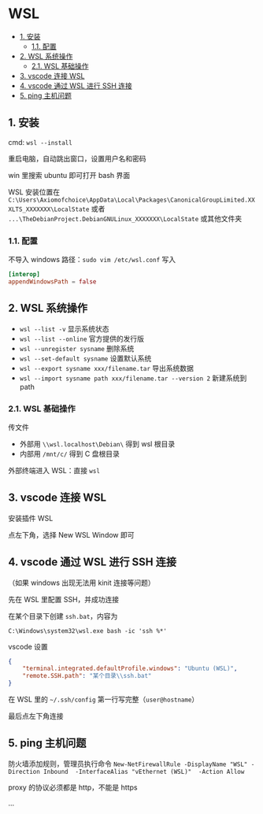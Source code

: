 # WSL

- [1. 安装](#1-安装)
  - [1.1. 配置](#11-配置)
- [2. WSL 系统操作](#2-wsl-系统操作)
  - [2.1. WSL 基础操作](#21-wsl-基础操作)
- [3. vscode 连接 WSL](#3-vscode-连接-wsl)
- [4. vscode 通过 WSL 进行 SSH 连接](#4-vscode-通过-wsl-进行-ssh-连接)
- [5. ping 主机问题](#5-ping-主机问题)

## 1. 安装

cmd: `wsl --install`

重启电脑，自动跳出窗口，设置用户名和密码

win 里搜索 ubuntu 即可打开 bash 界面

WSL 安装位置在 `C:\Users\Axiomofchoice\AppData\Local\Packages\CanonicalGroupLimited.XXXLTS_XXXXXXX\LocalState` 或者 `...\TheDebianProject.DebianGNULinux_XXXXXXX\LocalState` 或其他文件夹

### 1.1. 配置

不导入 windows 路径：`sudo vim /etc/wsl.conf` 写入

```conf
[interop]
appendWindowsPath = false
```

## 2. WSL 系统操作

- `wsl --list -v` 显示系统状态
- `wsl --list --online` 官方提供的发行版
- `wsl --unregister sysname` 删除系统
- `wsl --set-default sysname` 设置默认系统
- `wsl --export sysname xxx/filename.tar` 导出系统数据
- `wsl --import sysname path xxx/filename.tar --version 2` 新建系统到 path

### 2.1. WSL 基础操作

传文件

- 外部用 `\\wsl.localhost\Debian\` 得到 wsl 根目录
- 内部用 `/mnt/c/` 得到 C 盘根目录

外部终端进入 WSL：直接 `wsl`

## 3. vscode 连接 WSL

安装插件 WSL

点左下角，选择 New WSL Window 即可

## 4. vscode 通过 WSL 进行 SSH 连接

（如果 windows 出现无法用 kinit 连接等问题）

先在 WSL 里配置 SSH，并成功连接

在某个目录下创建 `ssh.bat`，内容为

```text
C:\Windows\system32\wsl.exe bash -ic 'ssh %*'
```

vscode 设置

```json
{
    "terminal.integrated.defaultProfile.windows": "Ubuntu (WSL)",
    "remote.SSH.path": "某个目录\\ssh.bat"
}
```

在 WSL 里的 `~/.ssh/config` 第一行写完整（`user@hostname`）

最后点左下角连接

## 5. ping 主机问题

防火墙添加规则，管理员执行命令 `New-NetFirewallRule -DisplayName "WSL" -Direction Inbound  -InterfaceAlias "vEthernet (WSL)"  -Action Allow`

proxy 的协议必须都是 http，不能是 https

...
